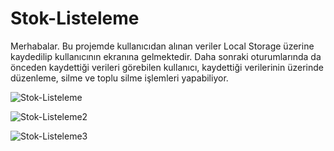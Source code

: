 # Stok-Listeleme
Merhabalar.
Bu projemde kullanıcıdan alınan veriler Local Storage üzerine kaydedilip kullanıcının ekranına gelmektedir. Daha sonraki oturumlarında da önceden kaydettiği verileri görebilen kullanıcı, kaydettiği verilerinin üzerinde düzenleme, silme ve toplu silme işlemleri yapabiliyor.

![Stok-Listeleme](https://user-images.githubusercontent.com/103066696/218101711-93bc70d9-a14c-4184-a045-b3fb93bbce35.jpg)

![Stok-Listeleme2](https://user-images.githubusercontent.com/103066696/218101754-39f6dd23-33fc-46ab-b00a-ce9adc503670.jpg)

![Stok-Listeleme3](https://user-images.githubusercontent.com/103066696/218101771-8ab7e85a-f2d4-4f9a-b95a-f597e043e46a.jpg)
